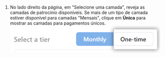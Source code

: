 1. No lado direito da página, em "Selecione uma camada", reveja as camadas de patrocínio disponíveis. Se mais de um tipo de camada estiver disponível para camadas "Mensais", clique em **Única** para mostrar as camadas para pagamentos únicos. ![Exibir camadas "Únicas"](/assets/images/help/sponsors/show-one-time-tiers.png)
